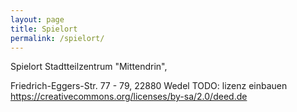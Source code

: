```yaml
---
layout: page
title: Spielort
permalink: /spielort/
---
```

Spielort
Stadtteilzentrum "Mittendrin",

Friedrich-Eggers-Str. 77 - 79, 22880 Wedel
TODO: lizenz einbauen
https://creativecommons.org/licenses/by-sa/2.0/deed.de

